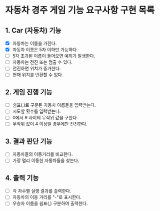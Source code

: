 # 자동차 경주 게임 기능 요구사항 구현 목록

## 1. Car (자동차) 기능
- [x] 자동차는 이름을 가진다.
- [x] 자동차 이름은 5자 이하만 가능하다.
- [ ] 5자 초과된 이름이 들어오면 예외가 발생한다.
- [ ] 자동차는 전진 또는 멈출 수 있다.
- [ ] 전진하면 위치가 증가한다.
- [ ] 현재 위치를 반환할 수 있다.

## 2. 게임 진행 기능
- [ ] 쉼표(,)로 구분된 자동차 이름들을 입력받는다.
- [ ] 시도할 횟수를 입력받는다.
- [ ] 0에서 9 사이의 무작위 값을 구한다.
- [ ] 무작위 값이 4 이상일 경우에만 전진한다.

## 3. 결과 판단 기능
- [ ] 자동차들의 이동거리를 비교한다.
- [ ] 가장 멀리 이동한 자동차들을 찾는다.

## 4. 출력 기능
- [ ] 각 차수별 실행 결과를 출력한다.
- [ ] 자동차의 이동 거리를 "-"로 표시한다.
- [ ] 우승자 이름을 쉼표(,) 구분하여 출력한다.